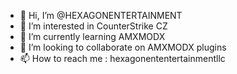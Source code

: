- 👋 Hi, I’m @HEXAGONENTERTAINMENT
- 👀 I’m interested in CounterStrike CZ
- 🌱 I’m currently learning AMXMODX
- 💞️ I’m looking to collaborate on AMXMODX plugins
- 📫 How to reach me : hexagonententertainmentllc

<!---
HEXAGONENTERTAINMENT/HEXAGONENTERTAINMENT is a ✨ special ✨ repository because its `README.md` (this file) appears on your GitHub profile.
You can click the Preview link to take a look at your changes.
--->
